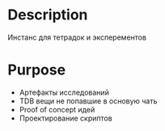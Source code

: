 # Description
Инстанс для тетрадок и эксперементов
# Purpose
+ Артефакты исследований
+ TDB вещи не попавшие в основую чать
+ Proof of concept идей
+ Проектирование скриптов